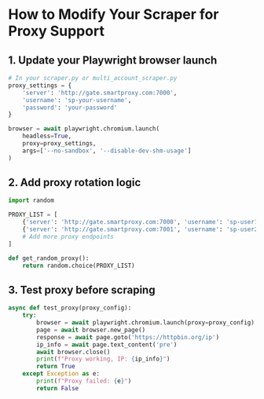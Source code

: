 # How to Modify Your Scraper for Proxy Support

## 1. Update your Playwright browser launch
```python
# In your scraper.py or multi_account_scraper.py
proxy_settings = {
    'server': 'http://gate.smartproxy.com:7000',
    'username': 'sp-your-username',
    'password': 'your-password'
}

browser = await playwright.chromium.launch(
    headless=True,
    proxy=proxy_settings,
    args=['--no-sandbox', '--disable-dev-shm-usage']
)
```

## 2. Add proxy rotation logic
```python
import random

PROXY_LIST = [
    {'server': 'http://gate.smartproxy.com:7000', 'username': 'sp-user1', 'password': 'pass1'},
    {'server': 'http://gate.smartproxy.com:7001', 'username': 'sp-user2', 'password': 'pass2'},
    # Add more proxy endpoints
]

def get_random_proxy():
    return random.choice(PROXY_LIST)
```

## 3. Test proxy before scraping
```python
async def test_proxy(proxy_config):
    try:
        browser = await playwright.chromium.launch(proxy=proxy_config)
        page = await browser.new_page()
        response = await page.goto('https://httpbin.org/ip')
        ip_info = await page.text_content('pre')
        await browser.close()
        print(f"Proxy working, IP: {ip_info}")
        return True
    except Exception as e:
        print(f"Proxy failed: {e}")
        return False
```
